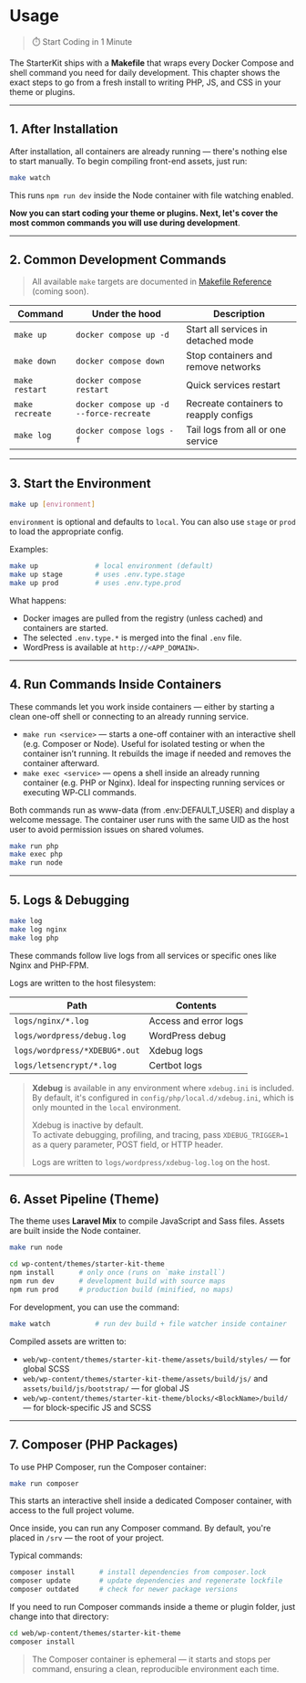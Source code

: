 # Usage

> ⏱️ Start Coding in 1 Minute

The StarterKit ships with a **Makefile** that wraps every Docker Compose and shell command you need for daily development. This chapter shows the exact steps to go from a fresh install to writing PHP, JS, and CSS in your theme or plugins.

---

## 1. After Installation

After installation, all containers are already running — there's nothing else to start manually.
To begin compiling front-end assets, just run:

```bash
make watch
```

This runs `npm run dev` inside the Node container with file watching enabled.

**Now you can start coding your theme or plugins. Next, let's cover the most common commands you will use during development**.

---

## 2. Common Development Commands

> All available `make` targets are documented in [Makefile Reference](#) (coming soon).

| Command              | Under the hood                          | Description                            |
|----------------------|-----------------------------------------|----------------------------------------|
| `make up`            | `docker compose up -d`                  | Start all services in detached mode    |
| `make down`          | `docker compose down`                   | Stop containers and remove networks    |
| `make restart`       | `docker compose restart`                | Quick services restart                 |
| `make recreate`      | `docker compose up -d --force-recreate` | Recreate containers to reapply configs |
| `make log`           | `docker compose logs -f`                | Tail logs from all or one service      |

---

## 3. Start the Environment

```bash
make up [environment]
```

`environment` is optional and defaults to `local`. You can also use `stage` or `prod` to load the appropriate config.

Examples:

```bash
make up              # local environment (default)
make up stage        # uses .env.type.stage
make up prod         # uses .env.type.prod
```

What happens:

* Docker images are pulled from the registry (unless cached) and containers are started.
* The selected `.env.type.*` is merged into the final `.env` file.
* WordPress is available at `http://<APP_DOMAIN>`.

---

## 4. Run Commands Inside Containers

These commands let you work inside containers — either by starting a clean one-off shell or connecting to an already running service.

- `make run <service>` — starts a one-off container with an interactive shell (e.g. Composer or Node). Useful for isolated testing or when the container isn’t running. It rebuilds the image if needed and removes the container afterward.
- `make exec <service>` — opens a shell inside an already running container (e.g. PHP or Nginx). Ideal for inspecting running services or executing WP‑CLI commands.

Both commands run as www-data (from .env:DEFAULT_USER) and display a welcome message. The container user runs with the same UID as the host user to avoid permission issues on shared volumes.

```bash
make run php
make exec php
make run node
```

---

## 5. Logs & Debugging

```bash
make log
make log nginx
make log php
```

These commands follow live logs from all services or specific ones like Nginx and PHP-FPM.

Logs are written to the host filesystem:

| Path                          | Contents              |
|-------------------------------|-----------------------|
| `logs/nginx/*.log`            | Access and error logs |
| `logs/wordpress/debug.log`    | WordPress debug       |
| `logs/wordpress/*XDEBUG*.out` | Xdebug logs           |
| `logs/letsencrypt/*.log`      | Certbot logs          |


> **Xdebug** is available in any environment where `xdebug.ini` is included.  
> By default, it's configured in `config/php/local.d/xdebug.ini`, which is only mounted in the `local` environment.
>
> Xdebug is inactive by default.  
> To activate debugging, profiling, and tracing, pass `XDEBUG_TRIGGER=1` as a query parameter, POST field, or HTTP header.
>
> Logs are written to `logs/wordpress/xdebug-log.log` on the host.


---

## 6. Asset Pipeline (Theme)

The theme uses **Laravel Mix** to compile JavaScript and Sass files. Assets are built inside the Node container.

```bash
make run node
```

```bash
cd wp-content/themes/starter-kit-theme
npm install      # only once (runs on `make install`)
npm run dev      # development build with source maps
npm run prod     # production build (minified, no maps)
```

For development, you can use the command:

```bash
make watch           # run dev build + file watcher inside container
```

Compiled assets are written to:

- `web/wp-content/themes/starter-kit-theme/assets/build/styles/` — for global SCSS
- `web/wp-content/themes/starter-kit-theme/assets/build/js/` and `assets/build/js/bootstrap/` — for global JS
- `web/wp-content/themes/starter-kit-theme/blocks/<BlockName>/build/` — for block-specific JS and SCSS

---

## 7. Composer (PHP Packages)

To use PHP Composer, run the Composer container:

```bash
make run composer
```

This starts an interactive shell inside a dedicated Composer container, with access to the full project volume.

Once inside, you can run any Composer command. By default, you're placed in `/srv` — the root of your project.

Typical commands:

```bash
composer install      # install dependencies from composer.lock
composer update       # update dependencies and regenerate lockfile
composer outdated     # check for newer package versions
```

If you need to run Composer commands inside a theme or plugin folder, just change into that directory:

```bash
cd web/wp-content/themes/starter-kit-theme
composer install
```

> The Composer container is ephemeral — it starts and stops per command, ensuring a clean, reproducible environment each time.





